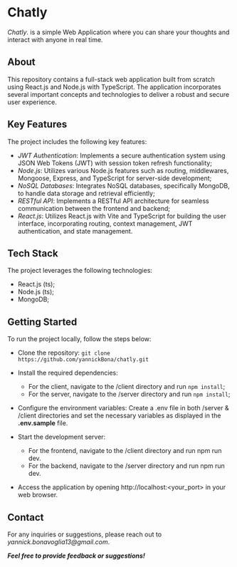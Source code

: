# Chatly

_Chatly_. is a simple Web Application where you can share your thoughts and interact with anyone in real time.

## About

This repository contains a full-stack web application built from scratch using React.js and Node.js with TypeScript. The application incorporates several important concepts and technologies to deliver a robust and secure user experience.

## Key Features

The project includes the following key features:

- _JWT Authentication_: Implements a secure authentication system using JSON Web Tokens (JWT) with session token refresh functionality;
- _Node.js_: Utilizes various Node.js features such as routing, middlewares, Mongoose, Express, and TypeScript for server-side development;
- _NoSQL Databases_: Integrates NoSQL databases, specifically MongoDB, to handle data storage and retrieval efficiently;
- _RESTful API_: Implements a RESTful API architecture for seamless communication between the frontend and backend;
- _React.js_: Utilizes React.js with Vite and TypeScript for building the user interface, incorporating routing, context management, JWT authentication, and state management.

## Tech Stack

The project leverages the following technologies:

- React.js (ts);
- Node.js (ts);
- MongoDB;

## Getting Started

To run the project locally, follow the steps below:

- Clone the repository: `git clone https://github.com/yannickBona/chatly.git`

- Install the required dependencies:
  - For the client, navigate to the /client directory and run `npm install`;
  - For the server, navigate to the /server directory and run `npm install`;
- Configure the environment variables: Create a .env file in both /server & /client directories and set the necessary variables as displayed in the **.env.sample** file.

- Start the development server:
  - For the frontend, navigate to the /client directory and run npm run dev.
  - For the backend, navigate to the /server directory and run npm run dev.
- Access the application by opening http://localhost:<your_port> in your web browser.

## Contact

For any inquiries or suggestions, please reach out to _yannick.bonavoglia13@gmail.com_.

**_Feel free to provide feedback or suggestions!_**
